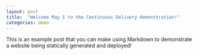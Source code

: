 ```yaml
---
layout: post
title:  "Welcome May 1 to the Continuous Delivery demonstration!"
categories: demo
---
```


This is an example post that you can make using Markdown to demonstrate a website being statically generated and deployed!
